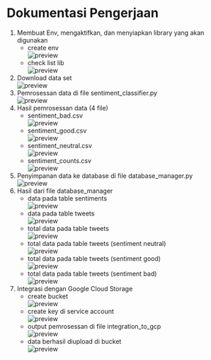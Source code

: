 # Dokumentasi Pengerjaan

1. Membuat Env, mengaktifkan, dan menyiapkan library yang akan digunakan  
   - create env  
   ![preview](https://github.com/Ikaap/data_ika-purwanti/blob/main/Code_Competence_1/screenshots/create_env.png)  
   - check list lib  
   ![preview](https://github.com/Ikaap/data_ika-purwanti/blob/main/Code_Competence_1/screenshots/check_library_env.png)  
2. Download data set  
   ![preview](https://github.com/Ikaap/data_ika-purwanti/blob/main/Code_Competence_1/screenshots/download_dataset.png)  
3. Pemrosessan data di file sentiment_classifier.py  
   ![preview](https://github.com/Ikaap/data_ika-purwanti/blob/main/Code_Competence_1/screenshots/output_sentiment_classifier.png)  
4. Hasil pemrosessan data (4 file)  
   - sentiment_bad.csv  
   ![preview](https://github.com/Ikaap/data_ika-purwanti/blob/main/Code_Competence_1/screenshots/hasil_sentiment_bad.png)  
   - sentiment_good.csv  
   ![preview](https://github.com/Ikaap/data_ika-purwanti/blob/main/Code_Competence_1/screenshots/hasil_sentiment_good.png)  
   - sentiment_neutral.csv  
   ![preview](https://github.com/Ikaap/data_ika-purwanti/blob/main/Code_Competence_1/screenshots/hasil_sentiment_neutral.png)  
   - sentiment_counts.csv  
   ![preview](https://github.com/Ikaap/data_ika-purwanti/blob/main/Code_Competence_1/screenshots/hasil_sentiment_counts.png)  
5. Penyimpanan data ke database di file database_manager.py  
   ![preview](https://github.com/Ikaap/data_ika-purwanti/blob/main/Code_Competence_1/screenshots/output_database_manager.png)  
6. Hasil dari file database_manager  
   - data pada table sentiments  
   ![preview](https://github.com/Ikaap/data_ika-purwanti/blob/main/Code_Competence_1/screenshots/show_data_table_sentiments.png)  
   - data pada table tweets  
   ![preview](https://github.com/Ikaap/data_ika-purwanti/blob/main/Code_Competence_1/screenshots/show_data_table_tweets.png)  
   - total data pada table tweets  
   ![preview](https://github.com/Ikaap/data_ika-purwanti/blob/main/Code_Competence_1/screenshots/show_total_data_table_tweets.png)  
   - total data pada table tweets (sentiment neutral)  
   ![preview](https://github.com/Ikaap/data_ika-purwanti/blob/main/Code_Competence_1/screenshots/show_total_data_table_tweets_sentiments_neutral.png)  
   - total data pada table tweets (sentiment good)  
   ![preview](https://github.com/Ikaap/data_ika-purwanti/blob/main/Code_Competence_1/screenshots/show_total_data_table_tweets_sentiments_good.png)  
   - total data pada table tweets (sentiment bad)  
   ![preview](https://github.com/Ikaap/data_ika-purwanti/blob/main/Code_Competence_1/screenshots/show_total_data_table_tweets_sentiments_bad.png)  
7. Integrasi dengan Google Cloud Storage  
   - create bucket  
   ![preview](https://github.com/Ikaap/data_ika-purwanti/blob/main/Code_Competence_1/screenshots/create_bucket.png)  
   - create key di service account  
   ![preview](https://github.com/Ikaap/data_ika-purwanti/blob/main/Code_Competence_1/screenshots/create_service_account_key.png)  
   - output pemrosessan di file integration_to_gcp  
   ![preview](https://github.com/Ikaap/data_ika-purwanti/blob/main/Code_Competence_1/screenshots/output_integration_to_gcp.png)  
   - data berhasil diupload di bucket  
   ![preview](https://github.com/Ikaap/data_ika-purwanti/blob/main/Code_Competence_1/screenshots/data_success_upload_bucket.png)

